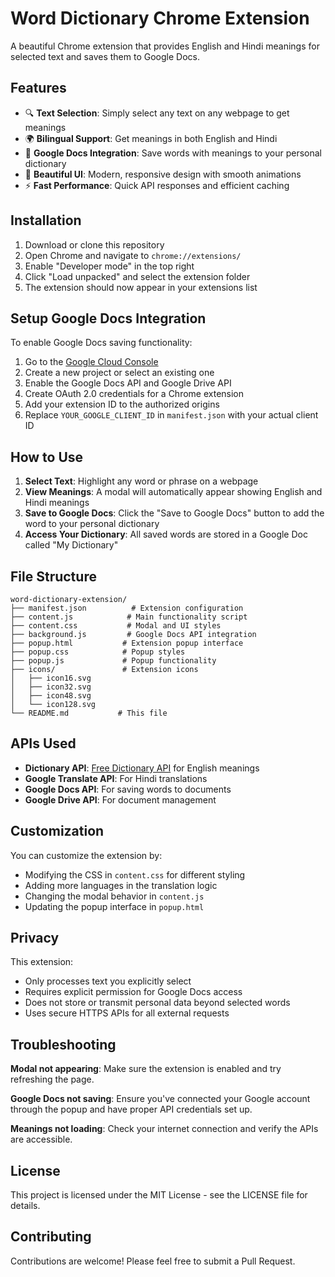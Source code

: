 # Word Dictionary Chrome Extension

A beautiful Chrome extension that provides English and Hindi meanings for selected text and saves them to Google Docs.

## Features

- 🔍 **Text Selection**: Simply select any text on any webpage to get meanings
- 🌍 **Bilingual Support**: Get meanings in both English and Hindi
- 📝 **Google Docs Integration**: Save words with meanings to your personal dictionary
- 🎨 **Beautiful UI**: Modern, responsive design with smooth animations
- ⚡ **Fast Performance**: Quick API responses and efficient caching

## Installation

1. Download or clone this repository
2. Open Chrome and navigate to `chrome://extensions/`
3. Enable "Developer mode" in the top right
4. Click "Load unpacked" and select the extension folder
5. The extension should now appear in your extensions list

## Setup Google Docs Integration

To enable Google Docs saving functionality:

1. Go to the [Google Cloud Console](https://console.cloud.google.com/)
2. Create a new project or select an existing one
3. Enable the Google Docs API and Google Drive API
4. Create OAuth 2.0 credentials for a Chrome extension
5. Add your extension ID to the authorized origins
6. Replace `YOUR_GOOGLE_CLIENT_ID` in `manifest.json` with your actual client ID

## How to Use

1. **Select Text**: Highlight any word or phrase on a webpage
2. **View Meanings**: A modal will automatically appear showing English and Hindi meanings
3. **Save to Google Docs**: Click the "Save to Google Docs" button to add the word to your personal dictionary
4. **Access Your Dictionary**: All saved words are stored in a Google Doc called "My Dictionary"

## File Structure

```
word-dictionary-extension/
├── manifest.json          # Extension configuration
├── content.js            # Main functionality script
├── content.css           # Modal and UI styles
├── background.js         # Google Docs API integration
├── popup.html           # Extension popup interface
├── popup.css            # Popup styles
├── popup.js             # Popup functionality
├── icons/               # Extension icons
│   ├── icon16.svg
│   ├── icon32.svg
│   ├── icon48.svg
│   └── icon128.svg
└── README.md           # This file
```

## APIs Used

- **Dictionary API**: [Free Dictionary API](https://dictionaryapi.dev/) for English meanings
- **Google Translate API**: For Hindi translations
- **Google Docs API**: For saving words to documents
- **Google Drive API**: For document management

## Customization

You can customize the extension by:

- Modifying the CSS in `content.css` for different styling
- Adding more languages in the translation logic
- Changing the modal behavior in `content.js`
- Updating the popup interface in `popup.html`

## Privacy

This extension:
- Only processes text you explicitly select
- Requires explicit permission for Google Docs access
- Does not store or transmit personal data beyond selected words
- Uses secure HTTPS APIs for all external requests

## Troubleshooting

**Modal not appearing**: Make sure the extension is enabled and try refreshing the page.

**Google Docs not saving**: Ensure you've connected your Google account through the popup and have proper API credentials set up.

**Meanings not loading**: Check your internet connection and verify the APIs are accessible.

## License

This project is licensed under the MIT License - see the LICENSE file for details.

## Contributing

Contributions are welcome! Please feel free to submit a Pull Request.